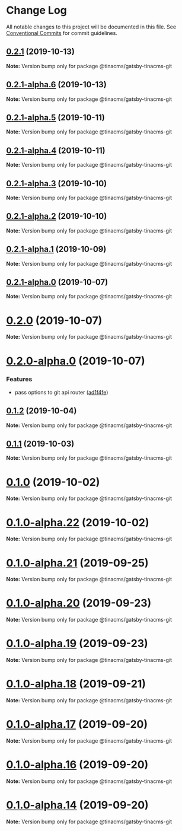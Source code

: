 # Change Log

All notable changes to this project will be documented in this file.
See [Conventional Commits](https://conventionalcommits.org) for commit guidelines.

## [0.2.1](https://github.com/tinacms/tinacms/compare/@tinacms/gatsby-tinacms-git@0.2.1-alpha.6...@tinacms/gatsby-tinacms-git@0.2.1) (2019-10-13)

**Note:** Version bump only for package @tinacms/gatsby-tinacms-git





## [0.2.1-alpha.6](https://github.com/tinacms/tinacms/compare/@tinacms/gatsby-tinacms-git@0.2.1-alpha.5...@tinacms/gatsby-tinacms-git@0.2.1-alpha.6) (2019-10-13)

**Note:** Version bump only for package @tinacms/gatsby-tinacms-git





## [0.2.1-alpha.5](https://github.com/tinacms/tinacms/compare/@tinacms/gatsby-tinacms-git@0.2.1-alpha.4...@tinacms/gatsby-tinacms-git@0.2.1-alpha.5) (2019-10-11)

**Note:** Version bump only for package @tinacms/gatsby-tinacms-git





## [0.2.1-alpha.4](https://github.com/tinacms/tinacms/compare/@tinacms/gatsby-tinacms-git@0.2.1-alpha.3...@tinacms/gatsby-tinacms-git@0.2.1-alpha.4) (2019-10-11)

**Note:** Version bump only for package @tinacms/gatsby-tinacms-git





## [0.2.1-alpha.3](https://github.com/tinacms/tinacms/compare/@tinacms/gatsby-tinacms-git@0.2.1-alpha.2...@tinacms/gatsby-tinacms-git@0.2.1-alpha.3) (2019-10-10)

**Note:** Version bump only for package @tinacms/gatsby-tinacms-git





## [0.2.1-alpha.2](https://github.com/tinacms/tinacms/compare/@tinacms/gatsby-tinacms-git@0.1.1...@tinacms/gatsby-tinacms-git@0.2.1-alpha.2) (2019-10-10)

**Note:** Version bump only for package @tinacms/gatsby-tinacms-git





## [0.2.1-alpha.1](https://github.com/tinacms/tinacms/compare/@tinacms/gatsby-tinacms-git@0.1.1...@tinacms/gatsby-tinacms-git@0.2.1-alpha.1) (2019-10-09)

**Note:** Version bump only for package @tinacms/gatsby-tinacms-git





## [0.2.1-alpha.0](https://github.com/tinacms/tinacms/compare/@tinacms/gatsby-tinacms-git@0.2.0...@tinacms/gatsby-tinacms-git@0.2.1-alpha.0) (2019-10-07)

**Note:** Version bump only for package @tinacms/gatsby-tinacms-git





# [0.2.0](https://github.com/tinacms/tinacms/compare/@tinacms/gatsby-tinacms-git@0.2.0-alpha.0...@tinacms/gatsby-tinacms-git@0.2.0) (2019-10-07)

**Note:** Version bump only for package @tinacms/gatsby-tinacms-git





# [0.2.0-alpha.0](https://github.com/tinacms/tinacms/compare/@tinacms/gatsby-tinacms-git@0.1.1...@tinacms/gatsby-tinacms-git@0.2.0-alpha.0) (2019-10-07)


### Features

* pass options to git api router ([ad1f4fe](https://github.com/tinacms/tinacms/commit/ad1f4fe))





## [0.1.2](https://github.com/tinacms/tinacms/compare/@tinacms/gatsby-tinacms-git@0.1.2-alpha.0...@tinacms/gatsby-tinacms-git@0.1.2) (2019-10-04)

**Note:** Version bump only for package @tinacms/gatsby-tinacms-git





## [0.1.1](https://github.com/tinacms/tinacms/compare/@tinacms/gatsby-tinacms-git@0.1.0...@tinacms/gatsby-tinacms-git@0.1.1) (2019-10-03)

**Note:** Version bump only for package @tinacms/gatsby-tinacms-git





# [0.1.0](https://github.com/tinacms/tinacms/compare/@tinacms/gatsby-tinacms-git@0.1.0-alpha.22...@tinacms/gatsby-tinacms-git@0.1.0) (2019-10-02)

**Note:** Version bump only for package @tinacms/gatsby-tinacms-git





# [0.1.0-alpha.22](https://github.com/tinacms/tinacms/compare/@tinacms/gatsby-tinacms-git@0.1.0-alpha.21...@tinacms/gatsby-tinacms-git@0.1.0-alpha.22) (2019-10-02)

**Note:** Version bump only for package @tinacms/gatsby-tinacms-git





# [0.1.0-alpha.21](https://github.com/tinacms/tinacms/compare/@tinacms/gatsby-tinacms-git@0.1.0-alpha.20...@tinacms/gatsby-tinacms-git@0.1.0-alpha.21) (2019-09-25)

**Note:** Version bump only for package @tinacms/gatsby-tinacms-git





# [0.1.0-alpha.20](https://github.com/tinacms/tinacms/compare/@tinacms/gatsby-tinacms-git@0.1.0-alpha.19...@tinacms/gatsby-tinacms-git@0.1.0-alpha.20) (2019-09-23)

**Note:** Version bump only for package @tinacms/gatsby-tinacms-git





# [0.1.0-alpha.19](https://github.com/tinacms/tinacms/compare/@tinacms/gatsby-tinacms-git@0.1.0-alpha.18...@tinacms/gatsby-tinacms-git@0.1.0-alpha.19) (2019-09-23)

**Note:** Version bump only for package @tinacms/gatsby-tinacms-git





# [0.1.0-alpha.18](https://github.com/tinacms/tinacms/compare/@tinacms/gatsby-tinacms-git@0.1.0-alpha.17...@tinacms/gatsby-tinacms-git@0.1.0-alpha.18) (2019-09-21)

**Note:** Version bump only for package @tinacms/gatsby-tinacms-git





# [0.1.0-alpha.17](https://github.com/tinacms/tinacms/compare/@tinacms/gatsby-tinacms-git@0.1.0-alpha.16...@tinacms/gatsby-tinacms-git@0.1.0-alpha.17) (2019-09-20)

**Note:** Version bump only for package @tinacms/gatsby-tinacms-git





# [0.1.0-alpha.16](https://github.com/tinacms/tinacms/compare/@tinacms/gatsby-tinacms-git@0.1.0-alpha.13...@tinacms/gatsby-tinacms-git@0.1.0-alpha.16) (2019-09-20)

**Note:** Version bump only for package @tinacms/gatsby-tinacms-git





# [0.1.0-alpha.14](https://github.com/tinacms/tinacms/compare/@tinacms/gatsby-tinacms-git@0.1.0-alpha.13...@tinacms/gatsby-tinacms-git@0.1.0-alpha.14) (2019-09-20)

**Note:** Version bump only for package @tinacms/gatsby-tinacms-git

